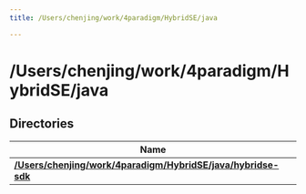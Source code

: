 ```yaml
---
title: /Users/chenjing/work/4paradigm/HybridSE/java

---
```

# /Users/chenjing/work/4paradigm/HybridSE/java

## Directories

| Name           |
| -------------- |
| **[/Users/chenjing/work/4paradigm/HybridSE/java/hybridse-sdk](/hybridse/usage/api/c++/Files/dir_717e05452f1c9871e0b17f654b19cab1.md#dir-/users/chenjing/work/4paradigm/hybridse/java/hybridse-sdk)**  |







